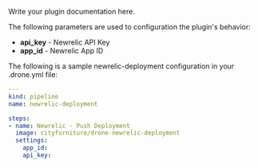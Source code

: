 Write your plugin documentation here.

The following parameters are used to configuration the plugin's behavior:

* **api_key** - Newrelic API Key
* **app_id** - Newrelic App ID

The following is a sample newrelic-deployment configuration in your 
.drone.yml file:

```yaml
---
kind: pipeline
name: newrelic-deployment

steps:
- name: Newrelic - Push Deployment
  image: cityfurniture/drone-newrelic-deployment
  settings:
    app_id: 
    api_key:
```
